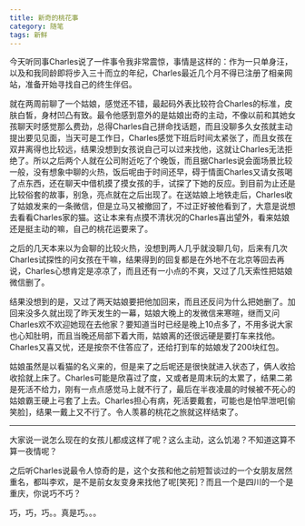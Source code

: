 ```yaml
---
title: 新奇的桃花事
category: 随笔
tags: 新鲜
---
```


今天听同事Charles说了一件事令我非常震惊，事情是这样的：作为一只单身汪，以及和我同龄即将步入三十而立的年纪，Charles最近几个月不得已注册了相亲网站，准备开始寻找自己的终生伴侣。

就在两周前聊了一个姑娘，感觉还不错，最起码外表比较符合Charles的标准，皮肤白皙，身材凹凸有致<!--more-->。最令他感到意外的是姑娘出奇的主动，不像以前和其她女孩聊天时感觉那么费劲，总得Charles自己拼命找话题，而且没聊多久女孩就主动提出要见见面，当天可是工作日，Charles感觉下班后时间太紧张了，而且女孩在双井离得也比较远，结果没想到女孩说自己可以过来找他，这就让Charles无法拒绝了。所以之后两个人就在公司附近吃了个晚饭，而且据Charles说会面场景比较一般，没有想象中聊的火热，饭后呢由于时间还早，碍于情面Charles又请女孩喝了点东西，还在聊天中借机摸了摸女孩的手，试探了下她的反应。到目前为止还是比较俗套的故事，别急，亮点就在之后出现了。在送姑娘上地铁走后，Charles收了姑娘发来的一条微信，但是立马又被撤回了，不过正好被他看到了，大意是说想去看看Charles家的猫。这让本来有点摸不清状况的Charles喜出望外，看来姑娘还是挺主动的嘛，自己的桃花运要来了。

之后的几天本来以为会聊的比较火热，没想到两人几乎就没聊几句，后来有几次Charles试探性的问女孩在干嘛，结果得到的回复都是在外地不在北京等回去再说，Charles心想肯定是凉凉了，而且还有一小点的不爽，又过了几天索性把姑娘微信删了。

结果没想到的是，又过了两天姑娘要把他加回来，而且还反问为什么把她删了。加回来没多久就出现了昨天发生的一幕，姑娘大晚上的发微信来寒暄，继而又问Charles欢不欢迎她现在去他家？要知道当时已经是晚上10点多了，不用多说大家也心知肚明，而且当晚还局部下着大雨，姑娘离的还很远硬是要打车来找他。Charles又喜又忧，还是按奈不住答应了，还给打到车的姑娘发了200块红包。

姑娘虽然是以看猫的名义来的，但是来了之后呢还是很快就进入状态了，俩人收拾收拾就上床了。Charles可能是欣喜过了度，又或者是周末玩的太累了，结果二弟是死活不给力，刚有一点点感觉马上就不行了，最后在半夜凌晨的时候被不死心的姑娘霸王硬上弓套了上去。Charles担心有病，死活要戴套，可能也是怕早泄吧[偷笑脸]，结果一戴上又不行了。令人羡慕的桃花之旅就这样结束了。

***
大家说一说怎么现在的女孩儿都成这样了呢？这么主动，这么饥渴？不知道这算不算一夜情呢？

之后听Charles说最令人惊奇的是，这个女孩和他之前短暂谈过的一个女朋友居然重名，都叫李欢，是不是前女友变身来找他了呢[笑死]？而且一个是四川的一个是重庆，你说巧不巧？

巧，巧，巧。。真是巧。。。